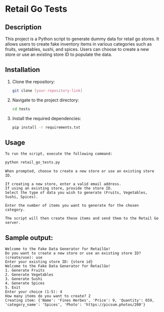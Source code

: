 # Retail Go Tests

## Description
This project is a Python script to generate dummy data for retail go stores. It allows users to create fake inventory items in various categories such as fruits, vegetables, sushi, and spices. Users can choose to create a new store or use an existing store ID to populate the data.

## Installation
1. Clone the repository:
    ```bash
    git clone [your-repository-link]
    ```

2. Navigate to the project directory:
    ```bash
    cd tests
    ```

3. Install the required dependencies:
    ```bash
    pip install -r requirements.txt
    ```

## Usage
    To run the script, execute the following command:
```bash
python retail_go_tests.py
```

    When prompted, choose to create a new store or use an existing store ID.

    If creating a new store, enter a valid email address.
    If using an existing store, provide the store ID.
    Select the type of data you wish to generate (Fruits, Vegetables, Sushi, Spices).

    Enter the number of items you want to generate for the chosen category.

    The script will then create these items and send them to the Retail Go server.

## Sample output:
    Welcome to the Fake Data Generator for RetailGo!
    Do you want to create a new store or use an existing store ID? (create/use): use
    Enter your existing store ID: {store id}
    Welcome to the Fake Data Generator for RetailGo!
    1. Generate Fruits
    2. Generate Vegetables
    3. Generate Sushi
    4. Generate Spices
    5. Exit
    Enter your choice (1-5): 4
    How many items do you want to create? 2
    Creating item: {'Name': 'Fines Herbes', 'Price': 9, 'Quantity': 659, 'category_name': 'Spices', 'Photo': 'https://picsum.photos/200'}